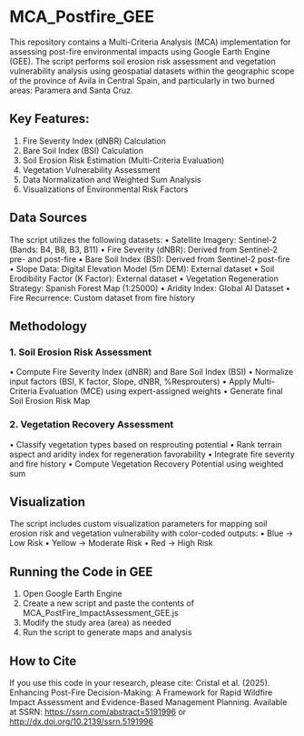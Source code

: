 # MCA_Postfire_GEE
This repository contains a Multi-Criteria Analysis (MCA) implementation for assessing post-fire environmental impacts using Google Earth Engine (GEE). The script performs soil erosion risk assessment and vegetation vulnerability analysis using geospatial datasets within the geographic scope of the province of Avila in Central Spain, and particularly in two burned areas: Paramera and Santa Cruz.
## Key Features:
1. Fire Severity Index (dNBR) Calculation 
2. Bare Soil Index (BSI) Calculation 
3. Soil Erosion Risk Estimation (Multi-Criteria Evaluation) 
4. Vegetation Vulnerability Assessment 
5. Data Normalization and Weighted Sum Analysis 
6. Visualizations of Environmental Risk Factors

## Data Sources
The script utilizes the following datasets:
• Satellite Imagery: Sentinel-2 (Bands: B4, B8, B3, B11)
• Fire Severity (dNBR): Derived from Sentinel-2 pre- and post-fire
• Bare Soil Index (BSI): Derived from Sentinel-2 post-fire
• Slope Data: Digital Elevation Model (5m DEM):  External dataset
• Soil Erodibility Factor (K Factor): External dataset
• Vegetation Regeneration Strategy: Spanish Forest Map (1:25000)
• Aridity Index: Global AI Dataset
• Fire Recurrence: Custom dataset from fire history

## Methodology
### 1. Soil Erosion Risk Assessment
• Compute Fire Severity Index (dNBR) and Bare Soil Index (BSI)
• Normalize input factors (BSI, K factor, Slope, dNBR, %Resprouters)
• Apply Multi-Criteria Evaluation (MCE) using expert-assigned weights
• Generate final Soil Erosion Risk Map

### 2. Vegetation Recovery Assessment
• Classify vegetation types based on resprouting potential
• Rank terrain aspect and aridity index for regeneration favorability
• Integrate fire severity and fire history
• Compute Vegetation Recovery Potential using weighted sum

## Visualization
The script includes custom visualization parameters for mapping soil erosion risk and vegetation vulnerability with color-coded outputs:
• Blue → Low Risk
• Yellow → Moderate Risk
• Red → High Risk

## Running the Code in GEE
1.	Open Google Earth Engine
2.	Create a new script and paste the contents of MCA_PostFire_ImpactAssessment_GEE.js
3.	Modify the study area (area) as needed
4.	Run the script to generate maps and analysis
   
## How to Cite
If you use this code in your research, please cite:
Cristal et al. (2025). Enhancing Post-Fire Decision-Making: A Framework for Rapid Wildfire Impact Assessment and Evidence-Based Management Planning. 
Available at SSRN: https://ssrn.com/abstract=5191996 or http://dx.doi.org/10.2139/ssrn.5191996


